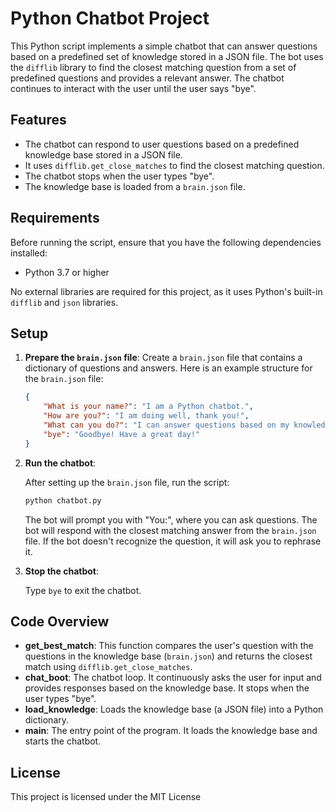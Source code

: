 # Python Chatbot Project

This Python script implements a simple chatbot that can answer questions based on a predefined set of knowledge stored in a JSON file. The bot uses the `difflib` library to find the closest matching question from a set of predefined questions and provides a relevant answer. The chatbot continues to interact with the user until the user says "bye".

## Features

- The chatbot can respond to user questions based on a predefined knowledge base stored in a JSON file.
- It uses `difflib.get_close_matches` to find the closest matching question.
- The chatbot stops when the user types "bye".
- The knowledge base is loaded from a `brain.json` file.

## Requirements

Before running the script, ensure that you have the following dependencies installed:

- Python 3.7 or higher

No external libraries are required for this project, as it uses Python's built-in `difflib` and `json` libraries.

## Setup

1. **Prepare the `brain.json` file**: Create a `brain.json` file that contains a dictionary of questions and answers. Here is an example structure for the `brain.json` file:

   ```json
   {
       "What is your name?": "I am a Python chatbot.",
       "How are you?": "I am doing well, thank you!",
       "What can you do?": "I can answer questions based on my knowledge base.",
       "bye": "Goodbye! Have a great day!"
   }
   ```

2. **Run the chatbot**:

   After setting up the `brain.json` file, run the script:

   ```bash
   python chatbot.py
   ```

   The bot will prompt you with "You:", where you can ask questions. The bot will respond with the closest matching answer from the `brain.json` file. If the bot doesn't recognize the question, it will ask you to rephrase it.

3. **Stop the chatbot**:

   Type `bye` to exit the chatbot.

## Code Overview

- **get_best_match**: This function compares the user's question with the questions in the knowledge base (`brain.json`) and returns the closest match using `difflib.get_close_matches`.
- **chat_boot**: The chatbot loop. It continuously asks the user for input and provides responses based on the knowledge base. It stops when the user types "bye".
- **load_knowledge**: Loads the knowledge base (a JSON file) into a Python dictionary.
- **main**: The entry point of the program. It loads the knowledge base and starts the chatbot.

## License

This project is licensed under the MIT License
